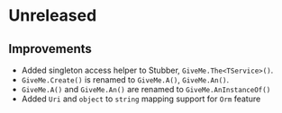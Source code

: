 # Unreleased

## Improvements

- Added singleton access helper to Stubber, `GiveMe.The<TService>()`.
- `GiveMe.Create()` is renamed to `GiveMe.A()`, `GiveMe.An()`.
- `GiveMe.A()` and `GiveMe.An()` are renamed to `GiveMe.AnInstanceOf()`
- Added `Uri` and `object` to `string` mapping support for `Orm` feature
